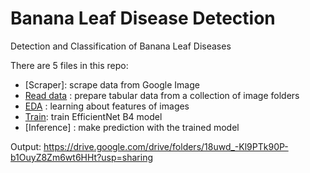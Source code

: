 # Banana Leaf Disease Detection
Detection and Classification of Banana Leaf Diseases

There are 5 files in this repo:
* [Scraper]: scrape data from Google Image
* [Read data](banana_leaf_disease_read_data.ipynb) : prepare tabular data from a collection of image folders
* [EDA](banana_leaf_disease_EDA.ipynb) : learning about features of images
* [Train](banana_leaf_disease_train.ipynb): train EfficientNet B4 model
* [Inference] : make prediction with the trained model

Output: https://drive.google.com/drive/folders/18uwd_-Kl9PTk90P-b1OuyZ8Zm6wt6HHt?usp=sharing 
